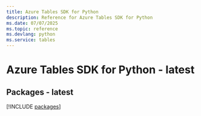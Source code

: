 ```yaml
---
title: Azure Tables SDK for Python
description: Reference for Azure Tables SDK for Python
ms.date: 07/07/2025
ms.topic: reference
ms.devlang: python
ms.service: tables
---
```

# Azure Tables SDK for Python - latest
## Packages - latest
[!INCLUDE [packages](tables-index.md)]